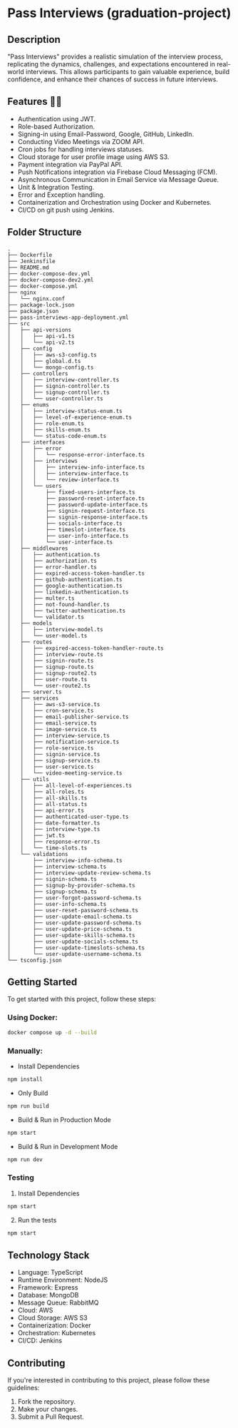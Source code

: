 # Pass Interviews (graduation-project)

## Description
"Pass Interviews" provides a realistic simulation of the interview process, replicating the dynamics, challenges, and expectations encountered in real-world interviews. This allows participants to gain valuable experience, build confidence, and enhance their chances of success in future interviews.



## Features 🚀🚀
- Authentication using JWT.
- Role-based Authorization.
- Signing-in using Email-Password, Google, GitHub, LinkedIn.
- Conducting Video Meetings via ZOOM API.
- Cron jobs for handling interviews statuses.
- Cloud storage for user profile image using AWS S3.
- Payment integration via PayPal API.
- Push Notifications integration via Firebase Cloud Messaging (FCM).
- Asynchronous Communication in Email Service via Message Queue.
- Unit & Integration Testing.
- Error and Exception handling.
- Containerization and Orchestration using Docker and Kubernetes.
- CI/CD on git push using Jenkins.

## Folder Structure
```
.
├── Dockerfile
├── Jenkinsfile
├── README.md
├── docker-compose-dev.yml
├── docker-compose-dev2.yml
├── docker-compose.yml
├── nginx
│   └── nginx.conf
├── package-lock.json
├── package.json
├── pass-interviews-app-deployment.yml
├── src
│   ├── api-versions
│   │   ├── api-v1.ts
│   │   └── api-v2.ts
│   ├── config
│   │   ├── aws-s3-config.ts
│   │   ├── global.d.ts
│   │   └── mongo-config.ts
│   ├── controllers
│   │   ├── interview-controller.ts
│   │   ├── signin-controller.ts
│   │   ├── signup-controller.ts
│   │   └── user-controller.ts
│   ├── enums
│   │   ├── interview-status-enum.ts
│   │   ├── level-of-experience-enum.ts
│   │   ├── role-enum.ts
│   │   ├── skills-enum.ts
│   │   └── status-code-enum.ts
│   ├── interfaces
│   │   ├── error
│   │   │   └── response-error-interface.ts
│   │   ├── interviews
│   │   │   ├── interview-info-interface.ts
│   │   │   ├── interview-interface.ts
│   │   │   └── review-interface.ts
│   │   └── users
│   │       ├── fixed-users-interface.ts
│   │       ├── password-reset-interface.ts
│   │       ├── password-update-interface.ts
│   │       ├── signin-request-interface.ts
│   │       ├── signin-response-interface.ts
│   │       ├── socials-interface.ts
│   │       ├── timeslot-interface.ts
│   │       ├── user-info-interface.ts
│   │       └── user-interface.ts
│   ├── middlewares
│   │   ├── authentication.ts
│   │   ├── authorization.ts
│   │   ├── error-handler.ts
│   │   ├── expired-access-token-handler.ts
│   │   ├── github-authentication.ts
│   │   ├── google-authentication.ts
│   │   ├── linkedin-authentication.ts
│   │   ├── multer.ts
│   │   ├── not-found-handler.ts
│   │   ├── twitter-authentication.ts
│   │   └── validator.ts
│   ├── models
│   │   ├── interview-model.ts
│   │   └── user-model.ts
│   ├── routes
│   │   ├── expired-access-token-handler-route.ts
│   │   ├── interview-route.ts
│   │   ├── signin-route.ts
│   │   ├── signup-route.ts
│   │   ├── signup-route2.ts
│   │   ├── user-route.ts
│   │   └── user-route2.ts
│   ├── server.ts
│   ├── services
│   │   ├── aws-s3-service.ts
│   │   ├── cron-service.ts
│   │   ├── email-publisher-service.ts
│   │   ├── email-service.ts
│   │   ├── image-service.ts
│   │   ├── interview-service.ts
│   │   ├── notification-service.ts
│   │   ├── role-service.ts
│   │   ├── signin-service.ts
│   │   ├── signup-service.ts
│   │   ├── user-service.ts
│   │   └── video-meeting-service.ts
│   ├── utils
│   │   ├── all-level-of-experiences.ts
│   │   ├── all-roles.ts
│   │   ├── all-skills.ts
│   │   ├── all-status.ts
│   │   ├── api-error.ts
│   │   ├── authenticated-user-type.ts
│   │   ├── date-formatter.ts
│   │   ├── interview-type.ts
│   │   ├── jwt.ts
│   │   ├── response-error.ts
│   │   └── time-slots.ts
│   └── validations
│       ├── interview-info-schema.ts
│       ├── interview-schema.ts
│       ├── interview-update-review-schema.ts
│       ├── signin-schema.ts
│       ├── signup-by-provider-schema.ts
│       ├── signup-schema.ts
│       ├── user-forgot-password-schema.ts
│       ├── user-info-schema.ts
│       ├── user-reset-password-schema.ts
│       ├── user-update-email-schema.ts
│       ├── user-update-password-schema.ts
│       ├── user-update-price-schema.ts
│       ├── user-update-skills-schema.ts
│       ├── user-update-socials-schema.ts
│       ├── user-update-timeslots-schema.ts
│       └── user-update-username-schema.ts
└── tsconfig.json
```

## Getting Started

To get started with this project, follow these steps:
### Using Docker:
```bash
docker compose up -d --build
```

### Manually:
- Install Dependencies
```bash
npm install
```

- Only Build
```bash
npm run build
```

- Build & Run in Production Mode
```bash
npm start
```

- Build & Run in Development Mode
```bash
npm run dev
```

### Testing
1. Install Dependencies
```bash
npm start
```
2. Run the tests
```bash
npm start
```

## Technology Stack
- Language: TypeScript
- Runtime Environment: NodeJS
- Framework: Express
- Database: MongoDB
- Message Queue: RabbitMQ
- Cloud: AWS
- Cloud Storage: AWS S3
- Containerization: Docker
- Orchestration: Kubernetes
- CI/CD: Jenkins

## Contributing
If you're interested in contributing to this project, please follow these guidelines:
1. Fork the repository.
2. Make your changes.
3. Submit a Pull Request.